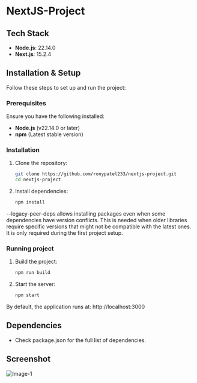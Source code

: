 # NextJS-Project

## Tech Stack
- **Node.js**: 22.14.0
- **Next.js**: 15.2.4


## Installation & Setup
Follow these steps to set up and run the project:

### Prerequisites
Ensure you have the following installed:
- **Node.js** (v22.14.0 or later)
- **npm** (Latest stable version)

### Installation
1. Clone the repository:
   ```sh
   git clone https://github.com/ronypatel233/nextjs-project.git
   cd nextjs-project

2. Install dependencies:
   ```sh
   npm install 
   
--legacy-peer-deps allows installing packages even when some dependencies have version conflicts. This is needed when older libraries require specific versions that might not be compatible with the latest ones. It is only required during the first project setup.

### Running project
1. Build the project:
   ```sh
   npm run build

2. Start the server:
   ```sh
   npm start
By default, the application runs at: http://localhost:3000

## Dependencies
- Check package.json for the full list of dependencies.
  

## Screenshot
![Image-1](https://github.com/user-attachments/assets/35ac6263-e6df-449f-8b69-7fdeca96e307)
